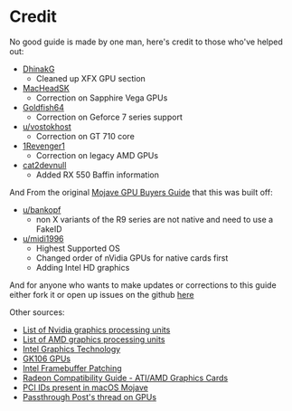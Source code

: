# Credit

No good guide is made by one man, here's credit to those who've helped out:

* [DhinakG](https://github.com/dhinakg)
  * Cleaned up XFX GPU section
* [MacHeadSK](https://www.reddit.com/user/MacHeadSK/)
  * Correction on Sapphire Vega GPUs
* [Goldfish64](https://github.com/Goldfish64)
  * Correction on Geforce 7 series support
* [u/vostokhost](https://www.reddit.com/user/vostokhost)
  * Correction on GT 710 core
* [1Revenger1](https://github.com/1Revenger1)
  * Correction on legacy AMD GPUs
* [cat2devnull](https://github.com/cat2devnull)
  * Added RX 550 Baffin information

And From the original [Mojave GPU Buyers Guide](https://www.reddit.com/r/hackintosh/comments/b91vf5/mojave_gpu_buyers_guide/) that this was built off:

* [u/bankopf](https://www.reddit.com/u/bankopf/)
  * non X variants of the R9 series are not native and need to use a FakeID
* [u/midi1996](https://www.reddit.com/u/midi1996/)
  * Highest Supported OS
  * Changed order of nVidia GPUs for native cards first
  * Adding Intel HD graphics

And for anyone who wants to make updates or corrections to this guide either fork it or open up issues on the github [here](https://github.com/dortania/GPU-Buyers-Guide)

Other sources:

* [List of Nvidia graphics processing units](https://en.wikipedia.org/wiki/List_of_Nvidia_graphics_processing_units)
* [List of AMD graphics processing units](https://en.wikipedia.org/wiki/List_of_AMD_graphics_processing_units)
* [Intel Graphics Technology](https://en.wikipedia.org/wiki/Intel_Graphics_Technology)
* [GK106 GPUs](https://www.techpowerup.com/gpu-specs/nvidia-gk106.g186)
* [Intel Framebuffer Patching](https://www.insanelymac.com/forum/topic/334899-intel-framebuffer-patching-using-whatevergreen/?tab=comments#comment-2626271)
* [Radeon Compatibility Guide - ATI/AMD Graphics Cards](https://www.tonymacx86.com/threads/radeon-compatibility-guide-ati-amd-graphics-cards.171291/)
* [PCI IDs present in macOS Mojave](https://www.reddit.com/r/hackintosh/comments/9gn91k/all_supported_amd_gpus_from_macos_mojave_beta_11/)
* [Passthrough Post's thread on GPUs](https://passthroughpo.st/finding-a-safe-mac-os-gpu-for-vms/)